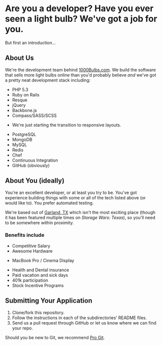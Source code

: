 # Are you a developer? Have you ever seen a light bulb? We've got a job for you. #

But first an introduction...

## About Us ##

We're the development team behind [1000Bulbs.com](http://www.1000bulbs.com). We build the software that sells more light bulbs online than you'd probably believe *and* we've got a pretty neat development stack including:

* PHP 5.3
* Ruby on Rails
* Resque
* jQuery
* Backbone.js
* Compass/SASS/SCSS
 - We're just starting the transition to responsive layouts.
* PostgreSQL
* MongoDB
* MySQL
* Redis
* Chef
* Continuous Integration
* GitHub (obviously)

## About You (ideally) ##

You're an excellent developer, or at least you try to be. You've got experience building things with some or all of the tech listed above (or would like to). You prefer automated testing.

We're based out of [Garland, TX](https://www.youtube.com/watch?v=Hf8hCZpEpFo) which isn't the most exciting place (though it has been featured multiple times on *Storage Wars: Texas*), so you'll need to be somewhere within proximity.

### Benefits include ###

* Competitive Salary
* Awesome Hardware
 - MacBook Pro / Cinema Display
* Health and Dental insurance
* Paid vacation and sick days
* 401k participation
* Stock Incentive Programs

## Submitting Your Application ##

1. Clone/fork this repository.
2. Follow the instructions in each of the subdirectories' README files.
3. Send us a pull request through GitHub or let us know where we can find your repo.

Should you be new to Git, we recommend [Pro Git](http://git-scm.com/book).
